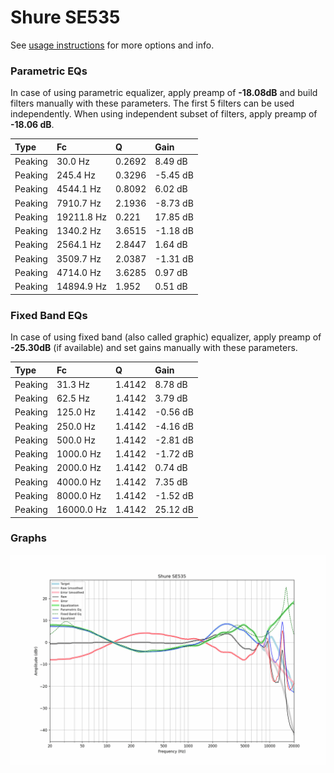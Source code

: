 # Shure SE535
See [usage instructions](https://github.com/jaakkopasanen/AutoEq#usage) for more options and info.

### Parametric EQs
In case of using parametric equalizer, apply preamp of **-18.08dB** and build filters manually
with these parameters. The first 5 filters can be used independently.
When using independent subset of filters, apply preamp of **-18.06 dB**.

| Type    | Fc         |      Q | Gain     |
|:--------|:-----------|:-------|:---------|
| Peaking | 30.0 Hz    | 0.2692 | 8.49 dB  |
| Peaking | 245.4 Hz   | 0.3296 | -5.45 dB |
| Peaking | 4544.1 Hz  | 0.8092 | 6.02 dB  |
| Peaking | 7910.7 Hz  | 2.1936 | -8.73 dB |
| Peaking | 19211.8 Hz | 0.221  | 17.85 dB |
| Peaking | 1340.2 Hz  | 3.6515 | -1.18 dB |
| Peaking | 2564.1 Hz  | 2.8447 | 1.64 dB  |
| Peaking | 3509.7 Hz  | 2.0387 | -1.31 dB |
| Peaking | 4714.0 Hz  | 3.6285 | 0.97 dB  |
| Peaking | 14894.9 Hz | 1.952  | 0.51 dB  |

### Fixed Band EQs
In case of using fixed band (also called graphic) equalizer, apply preamp of **-25.30dB**
(if available) and set gains manually with these parameters.

| Type    | Fc         |      Q | Gain     |
|:--------|:-----------|:-------|:---------|
| Peaking | 31.3 Hz    | 1.4142 | 8.78 dB  |
| Peaking | 62.5 Hz    | 1.4142 | 3.79 dB  |
| Peaking | 125.0 Hz   | 1.4142 | -0.56 dB |
| Peaking | 250.0 Hz   | 1.4142 | -4.16 dB |
| Peaking | 500.0 Hz   | 1.4142 | -2.81 dB |
| Peaking | 1000.0 Hz  | 1.4142 | -1.72 dB |
| Peaking | 2000.0 Hz  | 1.4142 | 0.74 dB  |
| Peaking | 4000.0 Hz  | 1.4142 | 7.35 dB  |
| Peaking | 8000.0 Hz  | 1.4142 | -1.52 dB |
| Peaking | 16000.0 Hz | 1.4142 | 25.12 dB |

### Graphs
![](./Shure%20SE535.png)